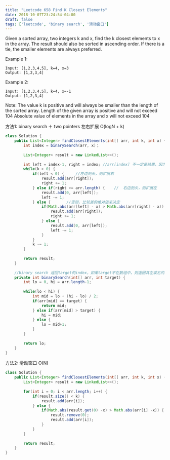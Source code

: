 ```yaml
---
title: "Leetcode 658 Find K Closest Elements"
date: 2018-10-07T23:24:54-04:00
draft: false
tags: ['leetcode', 'binary search', '滑动窗口']
---
```


Given a sorted array, two integers k and x, find the k closest elements to x in the array. The result should also be sorted in ascending order. If there is a tie, the smaller elements are always preferred.

Example 1:
```
Input: [1,2,3,4,5], k=4, x=3
Output: [1,2,3,4]
```
Example 2:
```
Input: [1,2,3,4,5], k=4, x=-1
Output: [1,2,3,4]
```

Note:
The value k is positive and will always be smaller than the length of the sorted array.
Length of the given array is positive and will not exceed 104
Absolute value of elements in the array and x will not exceed 104

方法1: binary search ＋ two pointers 左右扩展  O(logN + k)

```java
class Solution {
    public List<Integer> findClosestElements(int[] arr, int k, int x) {
        int index = binarySearch(arr, x)；
        
        List<Integer> result = new LinkedList<>();
        
        int left = index-1, right = index; //arr[index] 不一定是结果，因为target可能不在数组中，arr[index]可能离target更远
        while(k > 0) {
            if(left < 0) {     //左边到头，则扩展右
                result.add(arr[right]);
                right += 1;
            } else if(right >= arr.length) {    //  右边到头，则扩展左
                result.add(0, arr[left]);
                left -= 1;
            } else {       //否则，比较差的绝对值来决定
                if(Math.abs(arr[left] - x) > Math.abs(arr[right] - x)) {
                    result.add(arr[right]);
                    right += 1;
                } else {
                    result.add(0, arr[left]);
                    left -= 1;
                }
            }
            k -= 1;
        }
        
        return result;
    }
    
    //binary search 返回target的index，如果target不在数组中，则返回其左或右的index
    private int binarySearch(int[] arr, int target) {
        int lo = 0, hi = arr.length-1;
        
        while(lo < hi) {
            int mid = lo + (hi - lo) / 2;
            if(arr[mid] == target) {
                return mid;
            } else if(arr[mid] > target) {
                hi = mid;
            } else {
                lo = mid+1;
            }
        }
        
        return lo;
    }
}
```

方法2: 滑动窗口 O(N)

```java
class Solution {
    public List<Integer> findClosestElements(int[] arr, int k, int x) {
        List<Integer> result = new LinkedList<>();
        
        for(int i = 0; i < arr.length; i++) {
            if(result.size() < k) {
                result.add(arr[i]);
            } else {
                if(Math.abs(result.get(0) -x) > Math.abs(arr[i] -x)) {
                    result.remove(0);
                    result.add(arr[i]);
                }
            }
        }
        
        return result;
    }
}
```